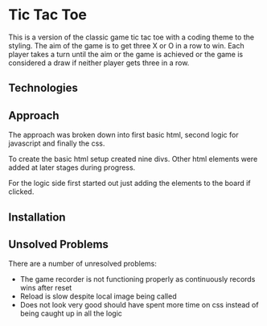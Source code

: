 
# Tic Tac Toe

This is a version of the classic game tic tac toe with a coding theme to the styling. The aim of the game is to get three X or O in a row to win. Each player takes a turn until the aim or the game is achieved or the game is considered a draw if neither player gets three in a row.

## Technologies


## Approach
The approach was broken down into first basic html, second logic for javascript and finally the css.

To create the basic html setup created nine divs. Other html elements were added at later stages during progress.

For the logic side first started out just adding the elements to the board if clicked. 

## Installation


## Unsolved Problems
There are a number of unresolved problems:
- The game recorder is not functioning properly as continuously records wins after reset
- Reload is slow despite local image being called
- Does not look very good should have spent more time on css instead of being caught up in all the logic
